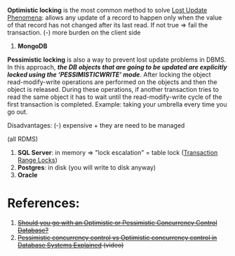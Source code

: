 
**Optimistic locking** is the most common method to solve [Lost Update Phenomena](Lost%20Update%20Phenomena.md): allows any update of a record to happen only when the value of that record has not changed after its last read. If not true => fail the transaction.
	(-) more burden on the client side

1. **MongoDB**

**Pessimistic locking** is also a way to prevent lost update problems in DBMS. In this approach, ***the DB objects that are going to be updated are explicitly locked using the ‘PESSIMISTICWRITE’ mode***. After locking the object read-modify-write operations are performed on the objects and then the object is released. During these operations, if another transaction tries to read the same object it has to wait until the read-modify-write cycle of the first transaction is completed.
	Example: taking your umbrella every time you go out.

Disadvantages:
	(-) expensive + they are need to be managed

(all RDMS)
1. **SQL Server**: in memory  => "lock escalation" = table lock ([Transaction Range Locks](Transaction%20Range%20Locks.md))
2. **Postgres**: in disk (you will write to disk anyway)
3. **Oracle**

# References:

1. ~~[Should you go with an Optimistic or Pessimistic Concurrency Control Database?](!https://www.youtube.com/watch?v=H_zJ81I_D5E&list=PLQnljOFTspQXjD0HOzN7P2tgzu7scWpl2&index=81)~~
2. ~~[Pessimistic concurrency control vs Optimistic concurrency control in Database Systems Explained](https://www.youtube.com/watch?v=I8IlO0hCSgY&list=PLQnljOFTspQXjD0HOzN7P2tgzu7scWpl2&index=18) (video)~~